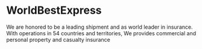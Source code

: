 # WorldBestExpress
We are honored to be a leading shipment and as world leader in insurance. With operations in 54 countries and territories, We provides commercial and personal property and casualty insurance
